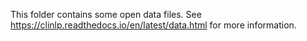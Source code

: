 This folder contains some open data files. See https://clinlp.readthedocs.io/en/latest/data.html for more information.
